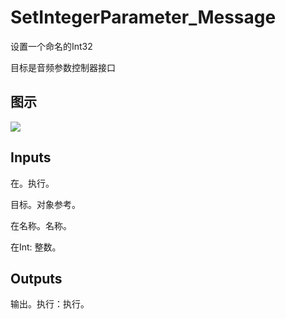 # SetIntegerParameter_Message

设置一个命名的Int32

目标是音频参数控制器接口

## 图示

![]($-20221218-18070414.png)

## Inputs

在。执行。

目标。对象参考。

在名称。名称。

在Int: 整数。 

## Outputs

输出。执行：执行。
